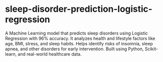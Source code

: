 # sleep-disorder-prediction-logistic-regression
A Machine Learning model that predicts sleep disorders using Logistic Regression with 96% accuracy. It analyzes health and lifestyle factors like age, BMI, stress, and sleep habits. Helps identify risks of insomnia, sleep apnea, and other disorders for early intervention. Built using Python, Scikit-learn, and real-world healthcare data.
